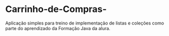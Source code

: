 # Carrinho-de-Compras-
Aplicação simples para treino de implementação de listas e coleções como parte do aprendizado da Formação Java da alura. 
